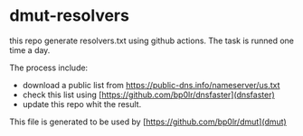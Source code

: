 # dmut-resolvers

this repo generate resolvers.txt using github actions.
The task is runned one time a day.

The process include:
- download a public list from https://public-dns.info/nameserver/us.txt
- check this list using [https://github.com/bp0lr/dnsfaster](dnsfaster)
- update this repo whit the result.


This file is generated to be used by [https://github.com/bp0lr/dmut](dmut)

